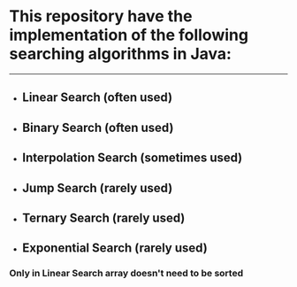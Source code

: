 # This repository have the implementation of the following searching algorithms in Java:
- --
- ## Linear Search (often used)
- ## Binary Search (often used)
- ## Interpolation Search (sometimes used)
- ## Jump Search (rarely used)
- ## Ternary Search (rarely used)
- ## Exponential Search (rarely used)

### Only in Linear Search array doesn't need to be sorted
